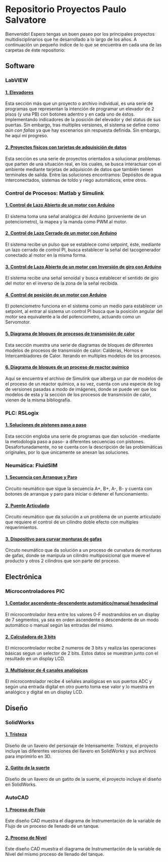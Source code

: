 # Repositorio Proyectos Paulo Salvatore
Bienvenido!
Espero tengas un buen paseo por los principales proyectos multidisciplinarios que he desarrollado a lo largo de los años.
A continuación un pequeño índice de lo que se encuentra en cada una de las carpetas de éste repositorio:

## Software

### LabVIEW

#### [1. Elevadores](/Software/LabVIEW/Elevadores)
Esta sección más que un proyecto o archivo individual, es una serie de programas que representan la intención de programar un elevador de 2 pisos (y una PB) con botones adentro y en cada uno de éstos. Implementando indicadores de la posición del elevador y del status de sus puertas. Sin embargo, tras multiples versiones, el sistema se define como _aún con fallas_ ya que hay escenarios sin respuesta definida. Sin embargo, he aquí mi progreso.

#### [2. Proyectos físicos con tarjetas de adquisición de datos](/Software/LabVIEW/Proyectos_Físicos)
Esta sección es una serie de proyectos orientados a solucionar problemas que parten de una situación real, en los cuales, se busca interactuar con el ambiente mediante tarjetas de adquisicón de datos que también tienen terminales de salida. Entre las soluciones encontramos: Depósitos de agua interconectados, sistemas de toldo y riego automáticos, entre otros. 

### Control de Procesos: Matlab y Simulink

#### [1. Control de Lazo Abierto de un motor con Arduino](./Software/Matlab_&_Simulink/Control_de_Lazo_Abierto_con_Arduino)
El sistema toma una señal analógica del Arduino (proveniente de un potenciometro), la mapea y la manda como PWM al motor.

#### [2. Control de Lazo Cerrado de un motor con Arduino](./Software/Matlab_&_Simulink/Control_de_Lazo_Cerrado_con_Arduino)
El sistema recibe un pulso que se establece como setpoint, éste, mediante un lazo cerrado de control PI, busca establecer la señal del tacogenerador conectado al motor en la misma forma.

#### [3. Control de Lazo Abierto de un motor con Inversión de giro con Arduino](./Software/Matlab_&_Simulink/Control_de_Lazo_Abierto_con_Inversion_de_Giro)
El sistema recibe una señal senoidal y busca establecer el sentido de giro del motor en el inverso de la zona de la señal recibida.

#### [4. Control de posición de un motor con Arduino](./Software/Matlab_&_Simulink/Control_de_Posicion_con_Arduino)
El potenciometro funciona en el sistema como un medio para establecer un setpoint, al entrar al sistema un control PI busca que la posición angular del motor sea equivalente a la del potenciometro, actuando como un Servomotor.

#### [5. Diagrama de bloques de procesos de transmisión de calor](/Software/Matlab_&_Simulink/Prcoesos_Transmisión_Calor)
Esta sección muestra una serie de diagramas de bloques de diferentes modelos de procesos de transmisión de calor: Calderas, Hornos e Intercambiadores de Calor. Iterando en multiples modelos de los procesos.

#### [6. Diagrama de bloques de un proceso de reactor químico](/Software/Matlab_&_Simulink/Reactor_Químico)
Aquí se encuentra el archivo de Simulink que alberga un par de modelos de el proceso de un reactor químico, a su vez, cuenta con una especie de log de versiones pasadas a modo de imágenes, donde se puede ver que los modelos de esta y la sección de los procesos de transmisión de calor, vienen de la misma bibliografía.

### PLC: RSLogix

#### [1. Soluciones de pistones paso a paso](/Software/RSLogix/Pistones_Paso_a_Paso)
Esta sección engloba una serie de programas que dan solución -mediante la metodología paso a paso- a diferentes secuencias con pistones. Desafortunadamente, no se cuenta con la descripción de las problemáticas originales, por lo que únicamente se anexan las soluciones.

### Neumática: FluidSIM

#### [1. Secuencia con Arranque y Paro](/Software/FluidSIM/Secuencia_con_Arranque_&_Paro)
Circuito neumático que sigue  la secuencia A+, B+, A-, B- y cuenta con botones de arranque y paro para iniciar o detener el funcionamiento.

#### [2. Puente Articulado](/Software/FluidSIM/Puente_Articulado)
Circuito neumático que da solución a un problema de un puente articulado que requiere el control de un cilindro doble efecto con multiples requerimientos.

#### [3. Dispositivo para curvar monturas de gafas](/Software/FluidSIM/Curvador_Montura_Gafas)
Circuto neumático que da solución a un proceso de curvatura de monturas de gafas, donde se manipula un cilindro multiposicional que mueve el producto y otros 2 cilindros que son parte del proceso.

## Electrónica

### Microcontroladores PIC

#### [1. Contador ascendente-descendente automático/manual hexadecimal](/Electrónica/Microcontroladores/Contador_Ascendente_Descendente_AutoMan)
El microcontrolador itera entre los valores 0-F mostrandolos en un display de 7 segmentos, ya sea en orden ascendente o descendente de un modo automático o manual según las entradas del mismo.

#### [2. Calculadora de 3 bits](/Electrónica/Microcontroladores/Calculadora_3Bits)
El microcontrolador recibe 2 numeros de 3 bits y realiza las operaciones básicas segun un selector de 2 bits. Estos datos se muestran junto con el resultado en un display LCD.

#### [3. Multiplexor de 4 canales analógicos](/Electrónica/Microcontroladores/Multiplexor_ADC)
El microcontrolador recibe 4 señales analógicas en sus puertos ADC y según una entrada digital en otro puerto toma ese valor y lo muestra en analógico y digital en un display LCD.

## Diseño

### SolidWorks

#### [1. Tristeza](./Diseño/SolidWorks/Tristeza)
Diseño de un llavero del personaje de Intensamente: *Tristeza*, el proyecto incluye las diferentes versiones del llavero en SolidWorks y sus archivos para imprimirlo en 3D.

#### [2. Gatito de la suerte](Diseño/SolidWorks/Gatito_de_la_Suerte)
Diseño de un llavero de un gatito de la suerte, el proyecto incluye el diseño en SolidWorks.

### AutoCAD

#### [1. Proceso de Flujo](Diseño/AutoCAD/Proceso_de_Flujo)
Este diseño CAD muestra el diagrama de Instrumentación de la variable de Flujo de un proceso de llenado de un tanque.

#### [2. Proceso de Nivel](Diseño/AutoCAD/Proceso_de_Nivel)
Este diseño CAD muestra el diagrama de Instrumentación de la variable de Nivel del mismo proceso de llenado del tanque.
